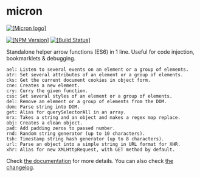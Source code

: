 # micron

[![[Micron logo]](https://cdn.rawgit.com/vangware/micron/master/logo.svg)](https://vangware.com)

[![[NPM Version]](https://img.shields.io/npm/v/@vangware/micron.svg?style=flat-square)](https://npm.im/@vangware/micron)
[![[Build Status]](https://img.shields.io/travis/vangware/micron.svg?style=flat-square)](https://travis-ci.org/vangware/micron)

Standalone helper arrow functions (ES6) in 1 line.
Useful for code injection, bookmarklets & debugging.

```plain
ael: Listen to several events on an element or a group of elements.
atr: Set several attributes of an element or a group of elements.
cks: Get the current document cookies in object form.
cne: Creates a new element.
cry: Curry the given function.
css: Set several styles of an element or a group of elements.
del: Remove an element or a group of elements from the DOM.
dom: Parse string into DOM.
get: Alias for querySelectorAll in an array.
mrx: Takes a string and an object and makes a regex map replace.
obj: Creates a clean object.
pad: Add padding zeros to passed number.
rnd: Random string generator (up to 10 characters).
tsh: Timestamp string hash generator (up to 8 characters).
url: Parse an object into a simple string in URL format for XHR.
xhr: Alias for new XMLHttpRequest, with GET method by default.
```

Check [the documentation](DOCUMENTATION.md) for more details. You can also check [the changelog](CHANGELOG.md).
